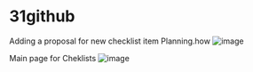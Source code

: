 # 31github
 Adding a proposal for new checklist item Planning.how
 ![image](https://github.com/QlikDinara/31github/assets/66374926/f28a1489-95b7-48c3-8ad4-a7b012020d60)

Main page for Cheklists
![image](https://github.com/QlikDinara/31github/assets/66374926/0dc0ad0d-584f-442e-849f-94f0aaab7b06)
